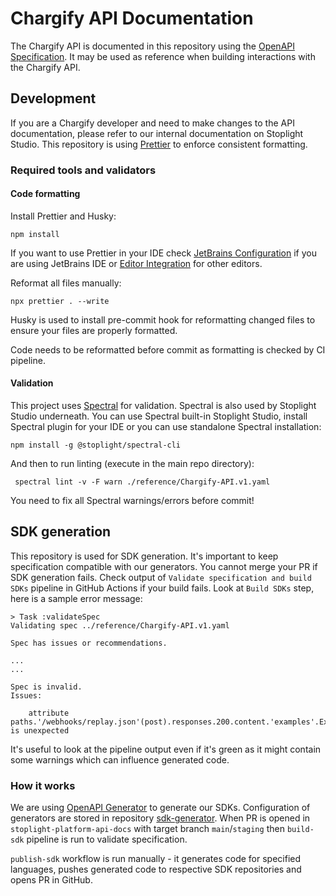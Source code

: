 # Chargify API Documentation

The Chargify API is documented in this repository using the [OpenAPI Specification](https://swagger.io/specification/). It may be used as reference when building interactions with the Chargify API.

## Development

If you are a Chargify developer and need to make changes to the API documentation, please refer to our internal documentation on Stoplight Studio.
This repository is using [Prettier](https://prettier.io/docs/en/index.html) to enforce consistent formatting.

### Required tools and validators

#### Code formatting

Install Prettier and Husky:

```shell
npm install
```

If you want to use Prettier in your IDE check [JetBrains Configuration](https://prettier.io/docs/en/webstorm.html) if you are using JetBrains IDE or
[Editor Integration](https://prettier.io/docs/en/editors.html) for other editors.

Reformat all files manually:

```shell
npx prettier . --write
```

Husky is used to install pre-commit hook for reformatting changed files to ensure your files are properly formatted.

Code needs to be reformatted before commit as formatting is checked by CI pipeline.

#### Validation

This project uses [Spectral](https://docs.stoplight.io/docs/spectral/674b27b261c3c-overview) for validation.
Spectral is also used by Stoplight Studio underneath.
You can use Spectral built-in Stoplight Studio, install Spectral plugin for your IDE or you can use standalone Spectral installation:

```shell
npm install -g @stoplight/spectral-cli
```

And then to run linting (execute in the main repo directory):

```shell
 spectral lint -v -F warn ./reference/Chargify-API.v1.yaml
```

You need to fix all Spectral warnings/errors before commit!

## SDK generation

This repository is used for SDK generation. It's important to keep specification compatible with our generators.
You cannot merge your PR if SDK generation fails.
Check output of `Validate specification and build SDKs` pipeline in GitHub Actions if your build fails.
Look at `Build SDKs` step, here is a sample error message:

```text
> Task :validateSpec
Validating spec ../reference/Chargify-API.v1.yaml

Spec has issues or recommendations.

...
...

Spec is invalid.
Issues:

	attribute paths.'/webhooks/replay.json'(post).responses.200.content.'examples'.Example is unexpected
```

It's useful to look at the pipeline output even if it's green as it might contain some warnings which can influence generated code.

### How it works

We are using [OpenAPI Generator](https://openapi-generator.tech/) to generate our SDKs.
Configuration of generators are stored in repository [sdk-generator](https://github.com/maxio-com/sdk-generator).
When PR is opened in `stoplight-platform-api-docs` with target branch `main`/`staging` then `build-sdk` pipeline is run to validate specification.

`publish-sdk` workflow is run manually - it generates code for specified languages, pushes generated code to respective SDK repositories and opens PR in GitHub.
